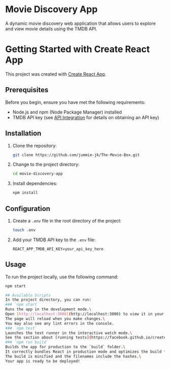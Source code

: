 # Movie Discovery App
A dynamic movie discovery web application that allows users to explore and view movie details using the TMDB API.

# Getting Started with Create React App
This project was created with [Create React App](https://github.com/facebook/create-react-app).

## Prerequisites
Before you begin, ensure you have met the following requirements:
- Node.js and npm (Node Package Manager) installed
- TMDB API key (see [API Integration](#api-integration) for details on obtaining an API key)

## Installation
1. Clone the repository:
   ```bash
   git clone https://github.com/jummie-jk/The-Movie-Box.git
   ```
2. Change to the project directory:
   ```bash
   cd movie-discovery-app
   ```
3. Install dependencies:
   ```bash
   npm install
   ```
## Configuration
1. Create a `.env` file in the root directory of the project:
   ```bash
   touch .env
   ```
2. Add your TMDB API key to the `.env` file:
   ```plaintext
   REACT_APP_TMDB_API_KEY=your_api_key_here
   ```
## Usage
To run the project locally, use the following command:
```bash
npm start

## Available Scripts
In the project directory, you can run:
### `npm start`
Runs the app in the development mode.\
Open [http://localhost:3000](http://localhost:3000) to view it in your browser.
The page will reload when you make changes.\
You may also see any lint errors in the console.
### `npm test`
Launches the test runner in the interactive watch mode.\
See the section about [running tests](https://facebook.github.io/create-react-app/docs/running-tests) for more information.
### `npm run build`
Builds the app for production to the `build` folder.\
It correctly bundles React in production mode and optimizes the build for the best performance.
The build is minified and the filenames include the hashes.\
Your app is ready to be deployed!
